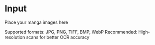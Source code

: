 # Input

Place your manga images here

Supported formats: JPG, PNG, TIFF, BMP, WebP
Recommended: High-resolution scans for better OCR accuracy
